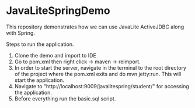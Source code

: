 # JavaLiteSpringDemo
This repository demonstrates how we can use JavaLite ActiveJDBC along with Spring.

Steps to run the application.
1. Clone the demo and import to IDE
2. Go to pom.xml then right click -> maven -> reimport.
3. In order to start the server, navigate in the terminal to the root directory of the project where the pom.xml exits and  do mvn jetty:run. This will start the application.
4. Navigate to "http://localhost:9009/javalitespring/student/" for accessing the application.
5. Before everything run the basic.sql script.
